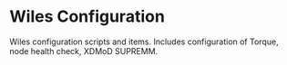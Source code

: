 # Wiles Configuration
Wiles configuration scripts and items. Includes configuration of Torque, node health check, XDMoD SUPREMM.
